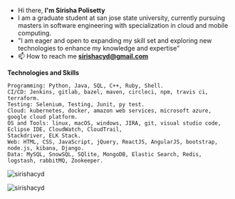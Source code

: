 - Hi there, **I'm Sirisha Polisetty**
- I am a graduate student at san jose state university, currently pursuing masters in software engineering with specialization in cloud and mobile computing.
- "I am eager and open to expanding my skill set and exploring new technologies to enhance my knowledge and expertise"
- 📫 How to reach me **sirishacyd@gmail.com**

**Technologies and Skills**

```
Programming: Python, Java, SQL, C++, Ruby, Shell.
CI/CD: Jenkins, gitlab, bazel, maven, circleci, npm, travis ci, terraform.
Testing: Selenium, Testing, Junit, py test.
Cloud: kubernetes, docker, amazon web services, microsoft azure, google cloud platform.
OS and Tools: linux, macOS, windows, JIRA, git, visual studio code, Eclipse IDE, CloudWatch, CloudTrail,
Stackdriver, ELK Stack.
Web: HTML, CSS, JavaScript, jQuery, ReactJS, AngularJS, bootstrap, node.js, kibana, Django.
Data: MySQL, SnowSQL, SQlite, MongoDB, Elastic Search, Redis, logstash, rabbitMQ, Zookeeper.
```


<p align="left"> <img src="https://komarev.com/ghpvc/?username=sirishacyd&label=Profile%20views&color=0e75b6&style=flat" alt="sirishacyd" /> </p>


<p><img align="center" src="https://github-readme-stats.vercel.app/api/top-langs?username=sirishacyd&show_icons=true&locale=en&layout=compact" alt="sirishacyd" </p>
